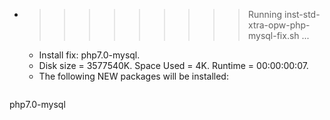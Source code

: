 * >>>>>>>>> Running inst-std-xtra-opw-php-mysql-fix.sh ...
  * Install fix: php7.0-mysql.
  * Disk size = 3577540K. Space Used = 4K. Runtime = 00:00:00:07.
  * The following NEW packages will be installed:
  ```bash
php7.0-mysql
  ```
